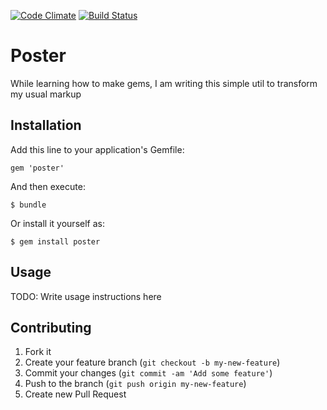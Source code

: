 [![Code Climate](https://codeclimate.com/github/ksilin/poster.png)](https://codeclimate.com/github/ksilin/poster)
[![Build Status](https://travis-ci.org/ksilin/poster.png)](https://travis-ci.org/ksilin/poster)


# Poster

While learning how to make gems, I am writing this simple util to transform my usual markup  

## Installation

Add this line to your application's Gemfile:

    gem 'poster'

And then execute:

    $ bundle

Or install it yourself as:

    $ gem install poster

## Usage

TODO: Write usage instructions here

## Contributing

1. Fork it
2. Create your feature branch (`git checkout -b my-new-feature`)
3. Commit your changes (`git commit -am 'Add some feature'`)
4. Push to the branch (`git push origin my-new-feature`)
5. Create new Pull Request
